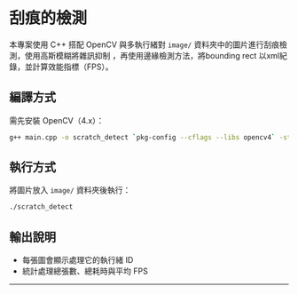 # 刮痕的檢測

本專案使用 C++ 搭配 OpenCV 與多執行緒對 `image/` 資料夾中的圖片進行刮痕檢測，使用高斯模糊將雜訊抑制
，再使用邊緣檢測方法，將bounding rect 以xml紀錄，並計算效能指標（FPS）。

##  編譯方式

需先安裝 OpenCV（4.x）：

```bash
g++ main.cpp -o scratch_detect `pkg-config --cflags --libs opencv4` -std=c++17 -pthread
```

##  執行方式

將圖片放入 `image/` 資料夾後執行：

```bash
./scratch_detect
```

##  輸出說明

- 每張圖會顯示處理它的執行緒 ID
- 統計處理總張數、總耗時與平均 FPS

---
